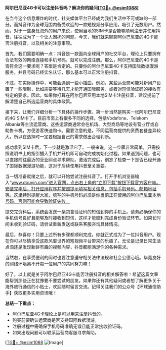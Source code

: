 **阿尔巴尼亚4G卡可以注册抖音吗？解决你的疑问[[TG💪+ @esim1088](https://t.me/s/esim1088)]**

在当今这个信息爆炸的时代，社交媒体平台已经成为我们生活中不可或缺的一部分。而抖音作为全球范围内备受欢迎的一款短视频分享应用，吸引了无数用户。然而，对于一些身处海外的用户来说，使用当地的SIM卡是否能够顺利注册并使用抖音，往往成为了一个让人困扰的问题。今天，我们就来聊聊阿尔巴尼亚的4G卡能否注册抖音，以及相关的注意事项。

首先，我们需要明确一点：抖音是一款面向全球用户的社交平台，理论上只要拥有合法有效的网络连接和手机号码，就可以完成注册。那么，阿尔巴尼亚的4G卡是否符合这一要求呢？答案是肯定的。只要你的阿尔巴尼亚4G卡支持国际数据漫游服务，并且号码已经实名认证，那么基本可以正常注册抖音。

不过，在实际操作中，可能会遇到一些小插曲。例如，某些运营商可能对新用户设置了一些限制，比如需要等待几天才能开通国际服务，或者对短信验证码的接收有特定的要求。因此，如果你打算在阿尔巴尼亚用本地SIM卡注册抖音，建议提前了解清楚自己所选运营商的具体政策。

接下来，让我们详细分析一下具体的操作步骤。第一步当然是购买一张阿尔巴尼亚的4G SIM卡了。目前市面上有很多不同的选择，包括Vodafone、Telekom Albania等主流运营商。这些运营商通常会在机场、大型商场等地设有营业厅或自助售卡机，方便游客快速购卡。需要注意的是，不同运营商提供的资费套餐差异较大，所以在选择时一定要根据自己的需求做出合理判断。

成功拿到SIM卡后，下一步就是激活它了。一般来说，这一步骤非常简单，只需按照说明书上的指引插入手机并开机即可自动完成初始化过程。如果遇到问题，也可以直接前往最近的营业网点寻求帮助。激活完成后，别忘了检查一下是否已经开通了国际数据漫游功能，这对于后续使用抖音至关重要。

当一切准备就绪之后，就可以开始尝试注册抖音了。打开手机浏览器输入“www.douyin.com”进入官网，点击右上角的“立即下载”按钮下载官方客户端。安装完毕后，打开应用程序并按照提示填写相关信息，包括手机号码、邮箱地址等。这里特别提醒大家，填写的手机号码必须是你当前正在使用的阿尔巴尼亚本地号码，否则可能会导致验证失败。

提交完资料后，系统会发送一条包含验证码的短信到你的手机上。请务必确保你的手机信号良好且能够及时接收到短信，这样才能顺利完成身份验证环节。如果长时间未收到验证码，请尝试重新发送或联系客服咨询具体情况。

最后，恭喜你！只要上述所有步骤都顺利完成，你就正式成为了一位抖音用户。现在你可以尽情享受这款风靡世界的短视频平台带来的乐趣了。无论是记录日常生活点滴还是发现新鲜有趣的视频内容，抖音都能满足你的各种需求。

当然啦，在享受便利的同时也要注意遵守相关法律法规和社会公德心哦。毕竟良好的网络环境离不开每一位用户的共同努力嘛！

好了，以上就是关于阿尔巴尼亚4G卡能否注册抖音的相关解答啦！希望这篇文章能帮到那些正在犹豫要不要尝试的朋友。如果你还有其他疑问或者想了解更多关于海外旅行通信的小贴士，欢迎随时留言交流。记得关注我们的公众号【环球通信助手】获取更多实用资讯哦！

**总结一下重点：**
- 阿尔巴尼亚4G卡理论上是可以用来注册抖音的。
- 购买前要确认运营商是否支持国际数据漫游。
- 注册过程中需确保手机号码准确无误且能正常接收验证码。
- 如果出现问题可以联系运营商客服寻求帮助。

[[TG💪+ @esim1088](https://t.me/s/esim1088) ![Image](https://i.postimg.cc/4NQfJmqS/Snipaste-2025-05-13-00-14-12.png)]
